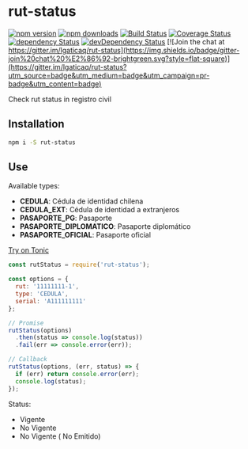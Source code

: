 # rut-status

[![npm version](https://img.shields.io/npm/v/rut-status.svg?style=flat-square)](https://www.npmjs.com/package/rut-status)
[![npm downloads](https://img.shields.io/npm/dm/rut-status.svg?style=flat-square)](https://www.npmjs.com/package/rut-status)
[![Build Status](https://img.shields.io/travis/lgaticaq/rut-status.svg?style=flat-square)](https://travis-ci.org/lgaticaq/rut-status)
[![Coverage Status](https://img.shields.io/coveralls/lgaticaq/rut-status/master.svg?style=flat-square)](https://coveralls.io/github/lgaticaq/rut-status?branch=master)
[![dependency Status](https://img.shields.io/david/lgaticaq/rut-status.svg?style=flat-square)](https://david-dm.org/lgaticaq/rut-status#info=dependencies)
[![devDependency Status](https://img.shields.io/david/dev/lgaticaq/rut-status.svg?style=flat-square)](https://david-dm.org/lgaticaq/rut-status#info=devDependencies)
[![Join the chat at https://gitter.im/lgaticaq/rut-status](https://img.shields.io/badge/gitter-join%20chat%20%E2%86%92-brightgreen.svg?style=flat-square)](https://gitter.im/lgaticaq/rut-status?utm_source=badge&utm_medium=badge&utm_campaign=pr-badge&utm_content=badge)

Check rut status in registro civil

## Installation

```bash
npm i -S rut-status
```

## Use

Available types:
- **CEDULA**: Cédula de identidad chilena
- **CEDULA_EXT**: Cédula de identidad a extranjeros
- **PASAPORTE_PG**: Pasaporte
- **PASAPORTE_DIPLOMATICO**: Pasaporte diplomático
- **PASAPORTE_OFICIAL**: Pasaporte oficial

[Try on Tonic](https://tonicdev.com/npm/rut-status)
```js
const rutStatus = require('rut-status');

const options = {
  rut: '11111111-1',
  type: 'CEDULA',
  serial: 'A111111111'
};

// Promise
rutStatus(options)
  .then(status => console.log(status))
  .fail(err => console.error(err));

// Callback
rutStatus(options, (err, status) => {
  if (err) return console.error(err);
  console.log(status);
});
```

Status:
- Vigente
- No Vigente
- No Vigente ( No Emitido)
